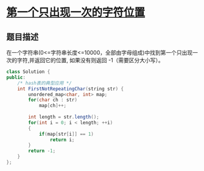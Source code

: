 # [第一个只出现一次的字符位置](https://www.nowcoder.com/practice/1c82e8cf713b4bbeb2a5b31cf5b0417c?tpId=13&tqId=11187&tPage=2&rp=2&ru=/ta/coding-interviews&qru=/ta/coding-interviews/question-ranking)

## 题目描述

在一个字符串(0<=字符串长度<=10000，全部由字母组成)中找到第一个只出现一次的字符,并返回它的位置, 如果没有则返回 -1（需要区分大小写）。



```java
class Solution {
public:
    /* hash表的典型应用 */
    int FirstNotRepeatingChar(string str) {
        unordered_map<char, int> map;
        for(char ch : str)
            map[ch]++;
        
        int length = str.length();
        for(int i = 0; i < length; ++i)
        {
            if(map[str[i]] == 1)
                return i;
        }
        return -1;
    }
};
```

